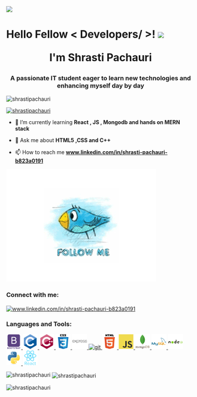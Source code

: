 <img src ="(https://www.canva.com/design/DAEa46Dbosg/gvjBxMpQ2Q3Zo7shz6rnIg/view?utm_content=DAEa46Dbosg&utm_campaign=designshare&utm_medium=link&utm_source=publishsharelink">


<h1 align="center"> <h1> Hello Fellow < Developers/ >! <img src = "https://raw.githubusercontent.com/MartinHeinz/MartinHeinz/master/wave.gif" width = 50px> 
<p align='center'> I'm Shrasti Pachauri</h1>
<h3 align="center">A passionate IT student eager to learn new technologies and enhancing myself day by day</h3>

<p align="left"> <img src="https://komarev.com/ghpvc/?username=shrastipachauri&label=Profile%20views&color=0e75b6&style=flat" alt="shrastipachauri" /> </p>

<p align="left"> <a href="https://github.com/ryo-ma/github-profile-trophy"><img src="https://github-profile-trophy.vercel.app/?username=shrastipachauri" alt="shrastipachauri" /></a> </p>

- 🌱 I’m currently learning **React , JS , Mongodb and hands on MERN stack**

- 💬 Ask me about **HTML5 ,CSS and C++**

- 📫 How to reach me **www.linkedin.com/in/shrasti-pachauri-b823a0191**






![Alt Text](https://github.com/ShrastiPachauri/ShrastiPachauri/blob/main/bird%20of%20twitter.gif)







<h3 align="left">Connect with me:</h3>
<p align="left">
<a href="https://linkedin.com/in/www.linkedin.com/in/shrasti-pachauri-b823a0191" target="blank"><img align="center" src="https://cdn.jsdelivr.net/npm/simple-icons@3.0.1/icons/linkedin.svg" alt="www.linkedin.com/in/shrasti-pachauri-b823a0191" height="30" width="40" /></a>
</p>

<h3 align="left">Languages and Tools:</h3>
<p align="left"> <a href="https://getbootstrap.com" target="_blank"> <img src="https://raw.githubusercontent.com/devicons/devicon/master/icons/bootstrap/bootstrap-plain-wordmark.svg" alt="bootstrap" width="40" height="40"/> </a> <a href="https://www.cprogramming.com/" target="_blank"> <img src="https://raw.githubusercontent.com/devicons/devicon/master/icons/c/c-original.svg" alt="c" width="40" height="40"/> </a> <a href="https://www.w3schools.com/cpp/" target="_blank"> <img src="https://raw.githubusercontent.com/devicons/devicon/master/icons/cplusplus/cplusplus-original.svg" alt="cplusplus" width="40" height="40"/> </a> <a href="https://www.w3schools.com/css/" target="_blank"> <img src="https://raw.githubusercontent.com/devicons/devicon/master/icons/css3/css3-original-wordmark.svg" alt="css3" width="40" height="40"/> </a> <a href="https://expressjs.com" target="_blank"> <img src="https://raw.githubusercontent.com/devicons/devicon/master/icons/express/express-original-wordmark.svg" alt="express" width="40" height="40"/> </a> <a href="https://git-scm.com/" target="_blank"> <img src="https://www.vectorlogo.zone/logos/git-scm/git-scm-icon.svg" alt="git" width="40" height="40"/> </a> <a href="https://www.w3.org/html/" target="_blank"> <img src="https://raw.githubusercontent.com/devicons/devicon/master/icons/html5/html5-original-wordmark.svg" alt="html5" width="40" height="40"/> </a> <a href="https://developer.mozilla.org/en-US/docs/Web/JavaScript" target="_blank"> <img src="https://raw.githubusercontent.com/devicons/devicon/master/icons/javascript/javascript-original.svg" alt="javascript" width="40" height="40"/> </a> <a href="https://www.mongodb.com/" target="_blank"> <img src="https://raw.githubusercontent.com/devicons/devicon/master/icons/mongodb/mongodb-original-wordmark.svg" alt="mongodb" width="40" height="40"/> </a> <a href="https://www.mysql.com/" target="_blank"> <img src="https://raw.githubusercontent.com/devicons/devicon/master/icons/mysql/mysql-original-wordmark.svg" alt="mysql" width="40" height="40"/> </a> <a href="https://nodejs.org" target="_blank"> <img src="https://raw.githubusercontent.com/devicons/devicon/master/icons/nodejs/nodejs-original-wordmark.svg" alt="nodejs" width="40" height="40"/> </a> <a href="https://www.python.org" target="_blank"> <img src="https://raw.githubusercontent.com/devicons/devicon/master/icons/python/python-original.svg" alt="python" width="40" height="40"/> </a> <a href="https://reactjs.org/" target="_blank"> <img src="https://raw.githubusercontent.com/devicons/devicon/master/icons/react/react-original-wordmark.svg" alt="react" width="40" height="40"/> </a> </p>

<p><img align="left" src="https://github-readme-stats.vercel.app/api/top-langs?username=shrastipachauri&show_icons=true&locale=en&layout=compact" alt="shrastipachauri" /></p>

<p>&nbsp;<img align="center" src="https://github-readme-stats.vercel.app/api?username=shrastipachauri&show_icons=true&locale=en" alt="shrastipachauri" /></p>

<p><img align="center" src="https://github-readme-streak-stats.herokuapp.com/?user=shrastipachauri&" alt="shrastipachauri" /></p>

